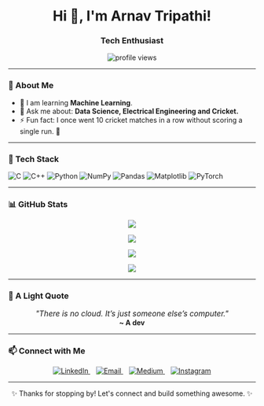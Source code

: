 <h1 align="center">Hi 👋, I'm Arnav Tripathi!</h1>
<h3 align="center">Tech Enthusiast</h3>

<p align="center">
  <img src="https://komarev.com/ghpvc/?username=ArnavTripathi1&label=Profile%20views&color=0e75b6&style=flat" alt="profile views" />
</p>

---

### 🧠 About Me
- 🌱 I am learning **Machine Learning**.
- 💬 Ask me about: **Data Science, Electrical Engineering and Cricket.**
- ⚡ Fun fact: I once went 10 cricket matches in a row without scoring a single run. 🏏

---

### 🔧 Tech Stack

![C](https://img.shields.io/badge/-C-05122A?style=flat&logo=c)
![C++](https://img.shields.io/badge/-C++-05122A?style=flat&logo=cpp)
![Python](https://img.shields.io/badge/-Python-05122A?style=flat&logo=python)
![NumPy](https://img.shields.io/badge/-NumPy-05122A?style=flat&logo=numpy)
![Pandas](https://img.shields.io/badge/-Pandas-05122A?style=flat&logo=pandas)
![Matplotlib](https://img.shields.io/badge/-Matplotlib-05122A?style=flat&logo=matplotlib)
![PyTorch](https://img.shields.io/badge/-PyTorch-05122A?style=flat&logo=pytorch)

---

### 📊 GitHub Stats

<p align="center">
  <img src="https://github-readme-stats.vercel.app/api?username=ArnavTripathi1&show_icons=true&theme=github_dark" />
</p>

<p align="center">
  <img src="https://github-readme-stats.vercel.app/api/top-langs/?username=ArnavTripathi1&layout=compact&theme=github_dark" />
</p>

<p align="center">
  <img src="https://streak-stats.demolab.com?user=ArnavTripathi1&theme=dark" />
</p>

<p align="center">
  <img src="https://github-profile-trophy.vercel.app/?username=ArnavTripathi1&theme=darkhub" />
</p>

---

### 📖 A Light Quote

<p align="center" style="font-style: italic; font-size: 1.1em; margin: 0;">
  "There is no cloud. It’s just someone else’s computer."
</p>
<p align="center" style="font-weight: bold; margin-top: 0;">~ A dev</p>

---

### 📫 Connect with Me

<p align="center">
  <a href="https://linkedin.com/in/arnav-tripathi-833993319" target="_blank" rel="noopener noreferrer">
    <img src="https://img.shields.io/badge/-LinkedIn-05122A?style=flat&logo=linkedin" alt="LinkedIn" />
  </a>
  &nbsp;&nbsp;
  <a href="mailto:arnavtripathi5284@gmail.com" target="_blank" rel="noopener noreferrer">
    <img src="https://img.shields.io/badge/-Email-05122A?style=flat&logo=gmail" alt="Email" />
  </a>
  &nbsp;&nbsp;
  <a href="https://medium.com/@arnavtripathi5284" target="_blank" rel="noopener noreferrer">
    <img src="https://img.shields.io/badge/-Medium-05122A?style=flat&logo=medium" alt="Medium" />
  </a>
  &nbsp;&nbsp;
  <a href="https://instagram.com/arnav_tripathi11" target="_blank" rel="noopener noreferrer">
    <img src="https://img.shields.io/badge/-Instagram-05122A?style=flat&logo=instagram" alt="Instagram" />
  </a>
</p>

---

<p align="center">✨ Thanks for stopping by! Let's connect and build something awesome. ✨</p>
